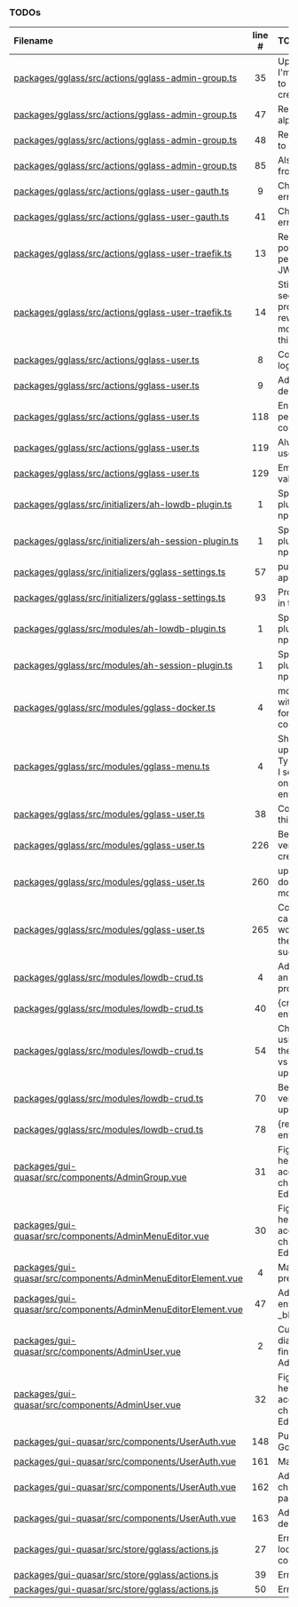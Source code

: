 ### TODOs

| Filename                                                                                                                           | line # | TODO                                                                                                                         |
| :--------------------------------------------------------------------------------------------------------------------------------- | :----: | :--------------------------------------------------------------------------------------------------------------------------- |
| [packages/gglass/src/actions/gglass-admin-group.ts](packages/gglass/src/actions/gglass-admin-group.ts#L35)                         |   35   | Upsert was because I'm lazy... Should split to create/update/replace                                                         |
| [packages/gglass/src/actions/gglass-admin-group.ts](packages/gglass/src/actions/gglass-admin-group.ts#L47)                         |   47   | Restrict "id" input to alphanum only                                                                                         |
| [packages/gglass/src/actions/gglass-admin-group.ts](packages/gglass/src/actions/gglass-admin-group.ts#L48)                         |   48   | Restrict "icon" input to alphanum only                                                                                       |
| [packages/gglass/src/actions/gglass-admin-group.ts](packages/gglass/src/actions/gglass-admin-group.ts#L85)                         |   85   | Also remove group from all afflicted users                                                                                   |
| [packages/gglass/src/actions/gglass-user-gauth.ts](packages/gglass/src/actions/gglass-user-gauth.ts#L9)                            |   9    | Check for possible error flows                                                                                               |
| [packages/gglass/src/actions/gglass-user-gauth.ts](packages/gglass/src/actions/gglass-user-gauth.ts#L41)                           |   41   | Check for possible error flows                                                                                               |
| [packages/gglass/src/actions/gglass-user-traefik.ts](packages/gglass/src/actions/gglass-user-traefik.ts#L13)                       |   13   | Re-Eval psk handling, possibly TOTP of peerkey or Signed-JWT                                                                 |
| [packages/gglass/src/actions/gglass-user-traefik.ts](packages/gglass/src/actions/gglass-user-traefik.ts#L14)                       |   14   | Still not a fan of this section, high probability that I'll rewrite this a few more times later, but I think it's functional |
| [packages/gglass/src/actions/gglass-user.ts](packages/gglass/src/actions/gglass-user.ts#L8)                                        |   8    | Consider other auth login flows                                                                                              |
| [packages/gglass/src/actions/gglass-user.ts](packages/gglass/src/actions/gglass-user.ts#L9)                                        |   9    | Add API to let user delete self                                                                                              |
| [packages/gglass/src/actions/gglass-user.ts](packages/gglass/src/actions/gglass-user.ts#L118)                                      |  118   | Enable/Disable if permitted in configuration                                                                                 |
| [packages/gglass/src/actions/gglass-user.ts](packages/gglass/src/actions/gglass-user.ts#L119)                                      |  119   | Always activate if user table is empty                                                                                       |
| [packages/gglass/src/actions/gglass-user.ts](packages/gglass/src/actions/gglass-user.ts#L129)                                      |  129   | Email format validation                                                                                                      |
| [packages/gglass/src/initializers/ah-lowdb-plugin.ts](packages/gglass/src/initializers/ah-lowdb-plugin.ts#L1)                      |   1    | Split ah-lowdb-plugin off as it's own npm module                                                                             |
| [packages/gglass/src/initializers/ah-session-plugin.ts](packages/gglass/src/initializers/ah-session-plugin.ts#L1)                  |   1    | Split ah-session-plugin off as it's own npm module                                                                           |
| [packages/gglass/src/initializers/gglass-settings.ts](packages/gglass/src/initializers/gglass-settings.ts#L57)                     |   57   | pub/priv key approach later?                                                                                                 |
| [packages/gglass/src/initializers/gglass-settings.ts](packages/gglass/src/initializers/gglass-settings.ts#L93)                     |   93   | Proper error checking in this section                                                                                        |
| [packages/gglass/src/modules/ah-lowdb-plugin.ts](packages/gglass/src/modules/ah-lowdb-plugin.ts#L1)                                |   1    | Split ah-lowdb-plugin off as it's own npm module                                                                             |
| [packages/gglass/src/modules/ah-session-plugin.ts](packages/gglass/src/modules/ah-session-plugin.ts#L1)                            |   1    | Split ah-session-plugin off as it's own npm module                                                                           |
| [packages/gglass/src/modules/gglass-docker.ts](packages/gglass/src/modules/gglass-docker.ts#L4)                                    |   4    | module to interface with docker service for auto-importing container uris                                                    |
| [packages/gglass/src/modules/gglass-menu.ts](packages/gglass/src/modules/gglass-menu.ts#L4)                                        |   4    | Should probably give up on using Typescript interfaces, I seem to be relying on actionhero to enforce them anyhow            |
| [packages/gglass/src/modules/gglass-user.ts](packages/gglass/src/modules/gglass-user.ts#L38)                                       |   38   | Correct and validate this for http and https                                                                                 |
| [packages/gglass/src/modules/gglass-user.ts](packages/gglass/src/modules/gglass-user.ts#L226)                                      |  226   | Better creation verification that the creation has failed                                                                    |
| [packages/gglass/src/modules/gglass-user.ts](packages/gglass/src/modules/gglass-user.ts#L260)                                      |  260   | update function doesn't enforce model.user interface                                                                         |
| [packages/gglass/src/modules/gglass-user.ts](packages/gglass/src/modules/gglass-user.ts#L265)                                      |  265   | Consider any error cases from this workflow, and that the updates were successful                                            |
| [packages/gglass/src/modules/lowdb-crud.ts](packages/gglass/src/modules/lowdb-crud.ts#L4)                                          |   4    | Add error handling and allow it to propagate outward                                                                         |
| [packages/gglass/src/modules/lowdb-crud.ts](packages/gglass/src/modules/lowdb-crud.ts#L40)                                         |   40   | {created: boolean, entry: X}                                                                                                 |
| [packages/gglass/src/modules/lowdb-crud.ts](packages/gglass/src/modules/lowdb-crud.ts#L54)                                         |   54   | Check all places using update to see if they expect replace vs update, then update these                                     |
| [packages/gglass/src/modules/lowdb-crud.ts](packages/gglass/src/modules/lowdb-crud.ts#L70)                                         |   70   | Better creation verification that the update has failed                                                                      |
| [packages/gglass/src/modules/lowdb-crud.ts](packages/gglass/src/modules/lowdb-crud.ts#L78)                                         |   78   | {replaced: boolean, entry: X}                                                                                                |
| [packages/gui-quasar/src/components/AdminGroup.vue](packages/gui-quasar/src/components/AdminGroup.vue#L31)                         |   31   | Figure out how the heck to get the accordion to quit changing when I hit Edit                                                |
| [packages/gui-quasar/src/components/AdminMenuEditor.vue](packages/gui-quasar/src/components/AdminMenuEditor.vue#L30)               |   30   | Figure out how the heck to get the accordion to quit changing when I hit Edit buttons                                        |
| [packages/gui-quasar/src/components/AdminMenuEditorElement.vue](packages/gui-quasar/src/components/AdminMenuEditorElement.vue#L4)  |   4    | Make dialog visually prettier/organized                                                                                      |
| [packages/gui-quasar/src/components/AdminMenuEditorElement.vue](packages/gui-quasar/src/components/AdminMenuEditorElement.vue#L47) |   47   | Add validation to enforce iframe or \_blank is selected                                                                      |
| [packages/gui-quasar/src/components/AdminUser.vue](packages/gui-quasar/src/components/AdminUser.vue#L2)                            |   2    | Cut out the create dialog from here, finish tinkering with AdminUserElement                                                  |
| [packages/gui-quasar/src/components/AdminUser.vue](packages/gui-quasar/src/components/AdminUser.vue#L32)                           |   32   | Figure out how the heck to get the accordion to quit changing when I hit Edit                                                |
| [packages/gui-quasar/src/components/UserAuth.vue](packages/gui-quasar/src/components/UserAuth.vue#L148)                            |  148   | Put in a proper Google icon here                                                                                             |
| [packages/gui-quasar/src/components/UserAuth.vue](packages/gui-quasar/src/components/UserAuth.vue#L161)                            |  161   | Make prettier                                                                                                                |
| [packages/gui-quasar/src/components/UserAuth.vue](packages/gui-quasar/src/components/UserAuth.vue#L162)                            |  162   | Add flow for user to change own password                                                                                     |
| [packages/gui-quasar/src/components/UserAuth.vue](packages/gui-quasar/src/components/UserAuth.vue#L163)                            |  163   | Add flow for user to delete self                                                                                             |
| [packages/gui-quasar/src/store/gglass/actions.js](packages/gui-quasar/src/store/gglass/actions.js#L27)                             |   27   | Error popup, clear local cookies/sessions                                                                                    |
| [packages/gui-quasar/src/store/gglass/actions.js](packages/gui-quasar/src/store/gglass/actions.js#L39)                             |   39   | Error popup                                                                                                                  |
| [packages/gui-quasar/src/store/gglass/actions.js](packages/gui-quasar/src/store/gglass/actions.js#L50)                             |   50   | Error popup                                                                                                                  |
